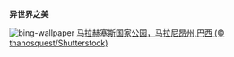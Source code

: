 
**异世界之美**

![bing-wallpaper](https://www.bing.com/th?id=OHR.LencoisMaranhao_ZH-CN8194406488_1920x1080.jpg)
[马拉赫塞斯国家公园，马拉尼昂州,巴西 (© thanosquest/Shutterstock)](https://www.bing.com/search?q=%E9%A9%AC%E6%8B%89%E8%B5%AB%E5%A1%9E%E6%96%AF%E5%9B%BD%E5%AE%B6%E5%85%AC%E5%9B%AD&amp;form=hpcapt&amp;mkt=zh-cn)
  